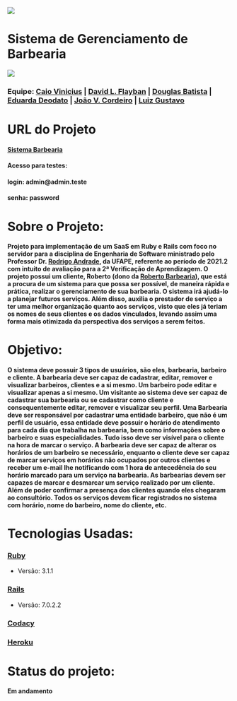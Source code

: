<a href="https://www.codacy.com/gh/BarberES/sistema-barbearia/dashboard?utm_source=github.com&amp;utm_medium=referral&amp;utm_content=tizeiros/sistema-barbearia&amp;utm_campaign=Badge_Grade"><img src="https://app.codacy.com/project/badge/Grade/e141b0b662dc4b02b7153ed3bb471c23"/></a>

<h1>Sistema de Gerenciamento de Barbearia</h1>
<img src="https://i.imgur.com/BNIn4FV.jpg"/>

</div>

<h3>Equipe:   
   <a href = "https://github.com/CaioVSG"> Caio Vinicius</a> |
   <a href = "https://github.com/Flayban"> David L. Flayban</a> |
   <a href = "https://github.com/douglasfsbatista">Douglas Batista</a> |
   <a href = "https://github.com/hodeaven">Eduarda Deodato</a> |
   <a href = "https://github.com/jvictorcordeiro">João V. Cordeiro</a> |
   <a href = "https://github.com/luizz567">Luiz Gustavo</a>
</h3>

<h1>URL do Projeto</h1>
<h4>
   <a href = "https://thawing-falls-27001.herokuapp.com/">Sistema Barbearia</a>
   <h4>Acesso para testes:</h4> 
   <h4>login: admin@admin.teste </h4>
   <h4>senha: password</h4>
</h4>

<h1>Sobre o Projeto:</h1>

<h4>Projeto para implementação de um SaaS em Ruby e Rails com foco no servidor para a disciplina de Engenharia de Software ministrado pelo Professor Dr. <a href = "https://github.com/rcaa">Rodrigo Andrade</a>, da UFAPE, referente ao período de 2021.2 com intuito de avaliação para a 2ª Verificação de Aprendizagem. O projeto possui um cliente, Roberto (dono da <a href ="https://www.instagram.com/robertosimao_barbearia/">Roberto Barbearia</a>), que está a procura de um sistema para que possa ser possível, de maneira rápida e prática, realizar o gerenciamento de sua barbearia. O sistema irá ajudá-lo a planejar futuros serviços. Além disso, auxilia o prestador de serviço a ter uma melhor organização quanto aos serviços, visto que eles já teriam os nomes de seus clientes e os dados vinculados, levando assim uma forma mais otimizada da perspectiva dos serviços a serem feitos.</h4>
   
<h1>Objetivo:</h1>

   <h4> O sistema deve possuir 3 tipos de usuários, são eles, barbearia, barbeiro e cliente. A barbearia deve ser capaz de cadastrar, editar, remover e visualizar barbeiros, clientes e a si mesmo. Um barbeiro pode editar e visualizar apenas a si mesmo.
    Um visitante ao sistema deve ser capaz de cadastrar sua barbearia ou se cadastrar como cliente e consequentemente editar, remover e visualizar seu perfil.
    Uma Barbearia deve ser responsável por cadastrar uma entidade barbeiro, que não é um perfil de usuário, essa entidade deve possuir o horário de atendimento para cada dia que trabalha na barbearia, bem como informações sobre o barbeiro e suas especialidades. Tudo isso deve ser visível para o cliente na hora de marcar o serviço. A barbearia deve ser capaz de alterar os horários de um barbeiro se necessário, enquanto o cliente deve ser capaz de marcar serviços em horários não ocupados por outros clientes e receber um e-mail lhe notificando com 1 hora de antecedência do seu horário marcado para um serviço na barbearia.
   As barbearias devem ser capazes de marcar e desmarcar um serviço realizado por um cliente. Além de poder confirmar a presença dos clientes quando eles chegaram ao consultório. 
    Todos os serviços devem ficar registrados no sistema com horário, nome do barbeiro, nome do cliente, etc.</h4>
   
<h1>Tecnologias Usadas:</h1>

<h3><a href = "https://www.ruby-lang.org/pt/">Ruby</a></h3>
<ul>
   <li>Versão: 3.1.1</li>
</ul>

<h3><a href = "https://rubyonrails.org/">Rails</a></h3>
<ul>
   <li>Versão: 7.0.2.2</li>
</ul>

<h3><a href = "https://www.codacy.com/product">Codacy</a></h3>
<h3><a href = "https://dashboard.heroku.com/apps">Heroku</a></h3>

<h1>Status do projeto:</h1>
<h4>Em andamento</h4>


